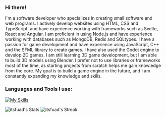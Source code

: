 ### Hi there! 

I'm a software developer who specializes in creating small software and web programs. I actively develop websites using HTML, CSS and TypeScript, and have experience working with frameworks such as Svelte, React and Angular. I am proficient in using Node.js and have experience working with databases such as MongoDB, Redis and SQLtypes. I have a passion for game development and have experience using JavaScript, C++ and the SFML library to create games. I have also used the Godot engine to develop 2D games. I am still learning 3D game development, but I am able to build 3D models using Blender. I prefer not to use libraries or frameworks most of the time, as starting projects from scratch helps me gain knowledge from the core. My goal is to build a game engine in the future, and I am constantly expanding my knowledge and skills.


### Languages and Tools I use:
[![My Skills](https://skills.thijs.gg/icons?i=ts,js,svelte,nodejs,deno,python,cs,cpp,java,kotlin,lua,swift,go,rust,redis,mongodb,firebase,mysql,sqlite,vscode,visualstudio,bash)](https://skills.thijs.gg)

![itsfuad's Stats](https://github-readme-stats.vercel.app/api?username=itsfuad&theme=vue-dark&show_icons=true&hide_border=true&count_private=true)
![itsfuad's Streak](https://github-readme-streak-stats.herokuapp.com/?user=itsfuad&theme=vue-dark&hide_border=true)

